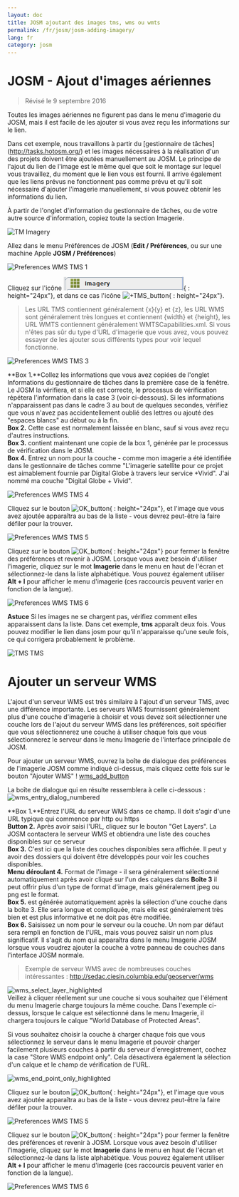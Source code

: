 ```yaml
---
layout: doc
title: JOSM ajoutant des images tms, wms ou wmts
permalink: /fr/josm/josm-adding-imagery/
lang: fr
category: josm
---
```


JOSM - Ajout d'images aériennes
================

> Révisé le 9 septembre 2016  

Toutes les images aériennes ne figurent pas dans le menu d'imagerie du JOSM, mais il est facile de les ajouter si vous avez reçu les informations sur le lien.  

Dans cet exemple, nous travaillons à partir du [gestionnaire de tâches] (http://tasks.hotosm.org/) et les images nécessaires à la réalisation d'un des projets doivent être ajoutées manuellement au JOSM. Le principe de l'ajout du lien de l'image est le même quel que soit le montage sur lequel vous travaillez, du moment que le lien vous est fourni. Il arrive également que les liens prévus ne fonctionnent pas comme prévu et qu'il soit nécessaire d'ajouter l'imagerie manuellement, si vous pouvez obtenir les informations du lien.  

À partir de l'onglet d'information du gestionnaire de tâches, ou de votre autre source d'information, copiez toute la section Imagerie.  

![TM Imagery][]

Allez dans le menu Préférences de JOSM (**Edit / Préférences**, ou sur une machine Apple **JOSM / Préférences**)  

![Preferences WMS TMS 1][]

Cliquez sur l'icône ![WMS_TMS_button][]{ : height="24px"}, et dans ce cas l'icône ![+TMS_button][]{ : height="24px"}.  

> Les URL TMS contiennent généralement {x}{y} et {z}, les URL WMS sont généralement très longues et contiennent {width} et {height}, les URL WMTS contiennent généralement WMTSCapabilities.xml. Si vous n'êtes pas sûr du type d'URL d'imagerie que vous avez, vous pouvez essayer de les ajouter sous différents types pour voir lequel fonctionne.  

![Preferences WMS TMS 3][]

**Box 1.**Collez les informations que vous avez copiées de l'onglet Informations du gestionnaire de tâches dans la première case de la fenêtre. Le JOSM la vérifiera, et si elle est correcte, le processus de vérification répétera l'information dans la case 3 (voir ci-dessous). Si les informations n'apparaissent pas dans le cadre 3 au bout de quelques secondes, vérifiez que vous n'avez pas accidentellement oublié des lettres ou ajouté des "espaces blancs" au début ou à la fin.  
**Box 2.** Cette case est normalement laissée en blanc, sauf si vous avez reçu d'autres instructions.  
**Box 3.** contient maintenant une copie de la box 1, générée par le processus de vérification dans le JOSM.  
**Box 4.** Entrez un nom pour la couche - comme mon imagerie a été identifiée dans le gestionnaire de tâches comme "L'imagerie satellite pour ce projet est aimablement fournie par Digital Globe à travers leur service +Vivid". J'ai nommé ma couche "Digital Globe + Vivid".  

![Preferences WMS TMS 4][]

Cliquez sur le bouton ![OK_button][]{ : height="24px"}, et l'image que vous avez ajoutée apparaîtra au bas de la liste - vous devrez peut-être la faire défiler pour la trouver.  

![Preferences WMS TMS 5][]

Cliquez sur le bouton ![OK_button][]{ : height="24px"} pour fermer la fenêtre des préférences et revenir à JOSM. Lorsque vous avez besoin d'utiliser l'imagerie, cliquez sur le mot **Imagerie** dans le menu en haut de l'écran et sélectionnez-le dans la liste alphabétique. Vous pouvez également utiliser **Alt + I** pour afficher le menu d'imagerie (ces raccourcis peuvent varier en fonction de la langue).  

![Preferences WMS TMS 6][]

**Astuce** Si les images ne se chargent pas, vérifiez comment elles apparaissent dans la liste. Dans cet exemple, **tms** apparaît deux fois. Vous pouvez modifier le lien dans josm pour qu'il n'apparaisse qu'une seule fois, ce qui corrigera probablement le problème.

![TMS TMS][]

Ajouter un serveur WMS
===========

L'ajout d'un serveur WMS est très similaire à l'ajout d'un serveur TMS, avec une différence importante. Les serveurs WMS fournissent généralement plus d'une couche d'imagerie à choisir et vous devez soit sélectionner une couche lors de l'ajout du serveur WMS dans les préférences, soit spécifier que vous sélectionnerez une couche à utiliser chaque fois que vous sélectionnerez le serveur dans le menu Imagerie de l'interface principale de JOSM.

Pour ajouter un serveur WMS, ouvrez la boîte de dialogue des préférences de l'imagerie JOSM comme indiqué ci-dessus, mais cliquez cette fois sur le bouton "Ajouter WMS" ! [wms_add_button][]

La boîte de dialogue qui en résulte ressemblera à celle ci-dessous :
![wms_entry_dialog_numbered][]

**Box 1.**Entrez l'URL du serveur WMS dans ce champ. Il doit s'agir d'une URL typique qui commence par http ou https  
**Button 2.** Après avoir saisi l'URL, cliquez sur le bouton "Get Layers". La JOSM contactera le serveur WMS et obtiendra une liste des couches disponibles sur ce serveur  
**Box 3.** C'est ici que la liste des couches disponibles sera affichée. Il peut y avoir des dossiers qui doivent être développés pour voir les couches disponibles.  
**Menu déroulant 4.** Format de l'image - il sera généralement sélectionné automatiquement après avoir cliqué sur l'un des calques dans **Boîte 3** il peut offrir plus d'un type de format d'image, mais généralement jpeg ou png est le format.  
**Box 5.** est générée automatiquement après la sélection d'une couche dans la boîte 3. Elle sera longue et compliquée, mais elle est généralement très bien et est plus informative et ne doit pas être modifiée.  
**Box 6.** Saisissez un nom pour le serveur ou la couche. Un nom par défaut sera rempli en fonction de l'URL, mais vous pouvez saisir un nom plus significatif. Il s'agit du nom qui apparaîtra dans le menu Imagerie JOSM lorsque vous voudrez ajouter la couche à votre panneau de couches dans l'interface JOSM normale.  

> Exemple de serveur WMS avec de nombreuses couches intéressantes : http://sedac.ciesin.columbia.edu/geoserver/wms  

![wms_select_layer_highlighted][]  
Veillez à cliquer réellement sur une couche si vous souhaitez que l'élément du menu Imagerie charge toujours la même couche. Dans l'exemple ci-dessus, lorsque le calque est sélectionné dans le menu Imagerie, il chargera toujours le calque "World Database of Protected Areas".

Si vous souhaitez choisir la couche à charger chaque fois que vous sélectionnez le serveur dans le menu Imagerie et pouvoir charger facilement plusieurs couches à partir du serveur d'enregistrement, cochez la case "Store WMS endpoint only". Cela désactivera également la sélection d'un calque et le champ de vérification de l'URL.

![wms_end_point_only_highlighted][]  

Cliquez sur le bouton ![OK_button][]{ : height="24px"}, et l'image que vous avez ajoutée apparaîtra au bas de la liste - vous devrez peut-être la faire défiler pour la trouver.  

![Preferences WMS TMS 5][]

Cliquez sur le bouton ![OK_button][]{ : height="24px"} pour fermer la fenêtre des préférences et revenir à JOSM. Lorsque vous avez besoin d'utiliser l'imagerie, cliquez sur le mot **Imagerie** dans le menu en haut de l'écran et sélectionnez-le dans la liste alphabétique. Vous pouvez également utiliser **Alt + I** pour afficher le menu d'imagerie (ces raccourcis peuvent varier en fonction de la langue).  

![Preferences WMS TMS 6][]

[Preferences WMS TMS 1]: /images/josm/JOSM_TMS_1.png
[TM Imagery]: /images/josm/JOSM_TMS_2.png
[WMS_TMS_button]: /images/josm/josm_preferences-wms-tms.png
[+TMS_button]: /images/josm/+TMS.png
[OK_button]: /images/josm/josm_OK_button.png
[Preferences WMS TMS 3]: /images/josm/JOSM_TMS_3.png
[Preferences WMS TMS 4]: /images/josm/JOSM_TMS_4.png
[Preferences WMS TMS 5]: /images/josm/JOSM_TMS_5.png
[Preferences WMS TMS 6]: /images/josm/JOSM_TMS_6.png
[TMS TMS]: /images/josm/JOSM_TMS_TMS.png
[wms_add_button]: /images/josm/wms_add_button.jpg
[wms_select_layer_highlight]: /images/josm/wms_select_layer_highlight.jpg
[wms_entry_dialog_numbered]: /images/josm/wms_entry_dialog_numbered.jpg
[wms_end_point_only_highlighted]: /images/josm/wms_end_point_only_highlighted.jpg
[wms_select_layer_highlighted]: /images/josm/wms_select_layer_highlighted.jpg